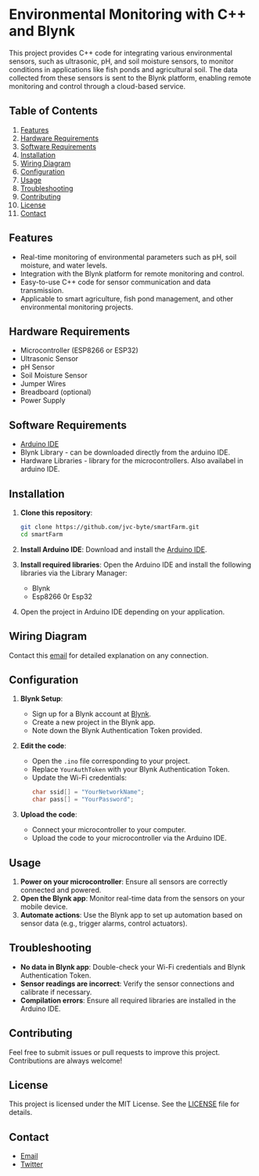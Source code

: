 # Environmental Monitoring with C++ and Blynk

This project provides C++ code for integrating various environmental sensors, such as ultrasonic, pH, and soil moisture sensors, to monitor conditions in applications like fish ponds and agricultural soil. The data collected from these sensors is sent to the Blynk platform, enabling remote monitoring and control through a cloud-based service.

## Table of Contents

1. [Features](#features)
2. [Hardware Requirements](#hardware-requirements)
3. [Software Requirements](#software-requirements)
4. [Installation](#installation)
5. [Wiring Diagram](#wiring-diagram)
6. [Configuration](#configuration)
7. [Usage](#usage)
8. [Troubleshooting](#troubleshooting)
9. [Contributing](#contributing)
10. [License](#license)
11. [Contact](#contact)

## Features

- Real-time monitoring of environmental parameters such as pH, soil moisture, and water levels.
- Integration with the Blynk platform for remote monitoring and control.
- Easy-to-use C++ code for sensor communication and data transmission.
- Applicable to smart agriculture, fish pond management, and other environmental monitoring projects.

## Hardware Requirements

- Microcontroller (ESP8266 or ESP32)
- Ultrasonic Sensor
- pH Sensor
- Soil Moisture Sensor
- Jumper Wires
- Breadboard (optional)
- Power Supply

## Software Requirements

- [Arduino IDE](https://www.arduino.cc/en/software)
- Blynk Library - can be downloaded directly from the arduino IDE.
- Hardware Libraries - library for the microcontrollers. Also availabel in arduino IDE.

## Installation

1. **Clone this repository**:
    ```bash
    git clone https://github.com/jvc-byte/smartFarm.git
    cd smartFarm
    ```

2. **Install Arduino IDE**: 
   Download and install the [Arduino IDE](https://www.arduino.cc/en/software).

3. **Install required libraries**:
   Open the Arduino IDE and install the following libraries via the Library Manager:

   - Blynk
   - Esp8266 0r Esp32

4. Open the project in Arduino IDE depending on your application.

## Wiring Diagram

Contact this [email](mailto:jvc8463@gmail.com) for detailed explanation on any connection.

## Configuration

1. **Blynk Setup**:
   - Sign up for a Blynk account at [Blynk](https://blynk.io/).
   - Create a new project in the Blynk app.
   - Note down the Blynk Authentication Token provided.

2. **Edit the code**:
   - Open the `.ino` file corresponding to your project.
   - Replace `YourAuthToken` with your Blynk Authentication Token.
   - Update the Wi-Fi credentials:
     ```cpp
     char ssid[] = "YourNetworkName";
     char pass[] = "YourPassword";
     ```

3. **Upload the code**:
   - Connect your microcontroller to your computer.
   - Upload the code to your microcontroller via the Arduino IDE.

## Usage

1. **Power on your microcontroller**: Ensure all sensors are correctly connected and powered.
2. **Open the Blynk app**: Monitor real-time data from the sensors on your mobile device.
3. **Automate actions**: Use the Blynk app to set up automation based on sensor data (e.g., trigger alarms, control actuators).

## Troubleshooting

- **No data in Blynk app**: Double-check your Wi-Fi credentials and Blynk Authentication Token.
- **Sensor readings are incorrect**: Verify the sensor connections and calibrate if necessary.
- **Compilation errors**: Ensure all required libraries are installed in the Arduino IDE.

## Contributing

Feel free to submit issues or pull requests to improve this project. Contributions are always welcome!

## License

This project is licensed under the MIT License. See the [LICENSE](LICENSE) file for details.

## Contact

- [Email](mailto:jvc8463@gmail.com)
- [Twitter](https://x.com/jvc_byte) 
